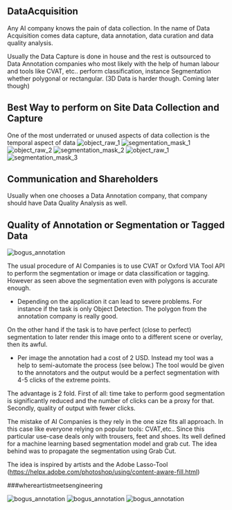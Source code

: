 ## DataAcquisition
   Any AI company knows the pain of data collection.
   In the name of Data Acquisition comes data capture,
   data annotation, data curation and data quality analysis.

   Usually the Data Capture is done in house and the rest is outsourced
   to Data Annotation companies who most likely with the help of human labour
   and tools like CVAT, etc.. perform classification, instance Segmentation
   whether polygonal or rectangular. (3D Data is harder though. Coming later though)

## Best Way to perform on Site Data Collection and Capture
   One of the most underrated or unused aspects of data collection is the temporal aspect of data
   ![object_raw_1](object_raw_capture_001.png)
   ![segmentation_mask_1](segmentation_mask_001.png)
   ![object_raw_2](object_raw_capture_002.png)
   ![segmentation_mask_2](segmentation_mask_002.png)
   ![object_raw_1](object_raw_capture_003.png)
   ![segmentation_mask_3](segmentation_mask_003.png)


## Communication and Shareholders
   Usually when one chooses a Data Annotation company, that company should have Data Quality Analysis as well.

## Quality of Annotation or Segmentation or Tagged Data
   ![bogus_annotation](trivial_annotation.png)

   The usual procedure of AI Companies is to use CVAT or Oxford
   VIA Tool API to perform the segmentation or image or data classification
   or tagging. However as seen above the segmentation even with polygons is accurate enough.

   *  Depending on the application it can lead to severe problems. For instance if the
   task is only Object Detection. The polygon from the annotation company is really good.

   On the other hand if the task is to have perfect (close to perfect) segmentation to later
   render this image onto to a different scene or overlay, then its awful.

   * Per image the annotation had a cost of 2 USD. Instead my tool was a help to semi-automate the
   process (see below.) The tool would be given to the annotators and the output would be a perfect
   segmentation with 4-5 clicks of the extreme points.

   The advantage is 2 fold. First of all: time take to perform good segmentation is significantly
   reduced and the number of clicks can be a proxy for that.
   Secondly, quality of output with fewer clicks.


   The mistake of AI Companies is they rely in the one size fits all approach. In this case
   like everyone relying on popular tools: CVAT,etc.. Since this particular use-case deals
   only with trousers, feet and shoes. Its well defined for a machine learning based segmentation model and grab cut. The idea behind was to propagate the segmentation using Grab Cut.

   The idea is inspired by artists and the Adobe Lasso-Tool (https://helpx.adobe.com/photoshop/using/content-aware-fill.html)

   ###whereartistmeetsengineering


  ![bogus_annotation](DeepExTr_Annotation_001.png)
  ![bogus_annotation](DeepExTr_Annotation_002.png)
  ![bogus_annotation](DeepExTr_Annotation_003.png)
